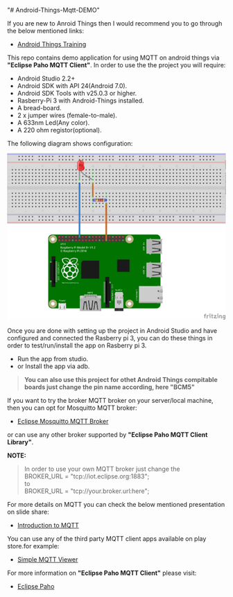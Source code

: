 "# Android-Things-Mqtt-DEMO" 

If you are new to Anroid Things then I would recommend you to go through the below mentioned links:
<ul>
<li><a href="https://developer.android.com/things/training/first-device/create-studio-project.html" target="_blank">Android Things Training</a>
</ul>

This repo contains demo application for using MQTT on android things via <b>"Eclipse Paho MQTT Client"</b>.
In order to use the the project you will require:

<ul>
<li>Android Studio 2.2+
<li>Android SDK with API 24(Android 7.0).
<li>Android SDK Tools with v25.0.3 or higher.
<li>Rasberry-Pi 3 with Android-Things installed.
<li>A bread-board.
<li>2 x jumper wires (female-to-male).
<li>A 633nm Led(Any color).
<li>A 220 ohm registor(optional).
</ul>

The following diagram shows configuration:
<br>
<p align="center">
<img src="Android-Things-MQTT-demo.png" width="640px" alt="hardware configuration"/>
</p>

Once you are done with setting up the project in Android Studio and have configured and connected the Rasberry pi 3,
you can do these things in order to test/run/install the app on Rasberry pi 3.
+ Run the app from studio.
+ or Install the app via adb.

<blockquote>
<b>You can also use this project for othet Android Things compitable boards just change the pin name according,
here "BCM5"</b>
</blockquote>

If you want to try the broker MQTT broker on your server/local machine, then you can opt for Mosquitto MQTT broker:
<ul>
<li><a href="http://www.eclipse.org/mosquitto/download/" target="_blank">Eclipse Mosquitto MQTT Broker</a>
</ul>
or can use any other broker supported by <b>"Eclipse Paho MQTT Client Library"</b>.

<b>NOTE:</b>
<blockquote> In order to use your own MQTT broker just change the 
<br>
BROKER_URL = "tcp://iot.eclipse.org:1883";
<br>
to 
<br>
BROKER_URL = "tcp://your.broker.url:here";
</blockquote>

For more details on MQTT you can check the below mentioned presentation on slide share:
<ul><li><a href="https://www.slideshare.net/PeterREgli/mq-telemetry-transport" tagret="_blank">Introduction to MQTT</a></ul>

You can use any of the third party MQTT client apps available on play store.for example:
<ul><li><a  href="https://play.google.com/store/apps/details?id=net.sabamiso.android.simplemqttviewer" target="_blank">
Simple MQTT Viewer</a></ul>

For more information on <b>"Eclipse Paho MQTT Client"</b> please visit:
<ul><li><a  href="https://eclipse.org/paho/" target="_blank">
Eclipse Paho</a></ul>
